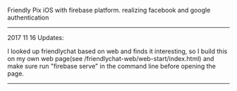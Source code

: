 Friendly Pix iOS with firebase platform.
realizing facebook and google authentication
***********
2017 11 16 Updates:

I looked up friendlychat based on web and finds it interesting, so I build this on my own web page(see /friendlychat-web/web-start/index.html) and make sure run "firebase serve" in the command line before opening the page.
***********
